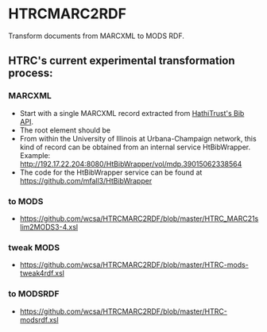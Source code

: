 # HTRCMARC2RDF
Transform documents from MARCXML to MODS RDF.

## HTRC's current experimental transformation process:  

### MARCXML

* Start with a single MARCXML record extracted from [HathiTrust's Bib API](http://www.hathitrust.org/bib_api).
* The root element should be <record xmlns="http://www.loc.gov/MARC21/slim">
* From within the University of Illinois at Urbana-Champaign network, this kind of record can be obtained from an internal service HtBibWrapper. Example: http://192.17.22.204:8080/HtBibWrapper/vol/mdp.39015062338564
* The code for the HtBibWrapper service can be found at https://github.com/mfall3/HtBibWrapper

### to MODS

* https://github.com/wcsa/HTRCMARC2RDF/blob/master/HTRC_MARC21slim2MODS3-4.xsl</li>

### tweak MODS

* https://github.com/wcsa/HTRCMARC2RDF/blob/master/HTRC-mods-tweak4rdf.xsl

### to MODSRDF

* https://github.com/wcsa/HTRCMARC2RDF/blob/master/HTRC-modsrdf.xsl</li>

